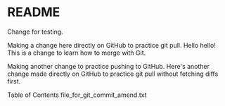 # README #
Change for testing.

Making a change here directly on GitHub to practice git pull.
Hello hello! This is a change to learn how to merge with Git.

Making another change to practice pushing to GitHub.
Here's another change made directly on GitHub to practice git pull without fetching diffs first.

Table of Contents
file_for_git_commit_amend.txt
